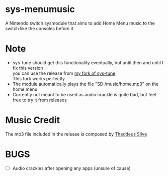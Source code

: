 # sys-menumusic
A Nintendo switch sysmodule that aims to add Home Menu music to the switch like the consoles before it

# Note
- sys-tune should get this functionality eventually, but until then and until I fix this version <br> you can use the release from [my fork of sys-tune](https://github.com/rakib-shahid/sys-tune-menu-only). <br> This fork works perfectly
- The module automatically plays the file "SD:/music/home.mp3" on the home menu
- Currently not meant to be used as audio crackle is quite bad, but feel free to try it from releases

# Music Credit
The mp3 file included in the release is composed by [Thaddeus Silva](https://www.youtube.com/watch?v=jYTnx6l8RIs)

# BUGS
- [ ] Audio crackles after opening any apps (unsure of cause)
